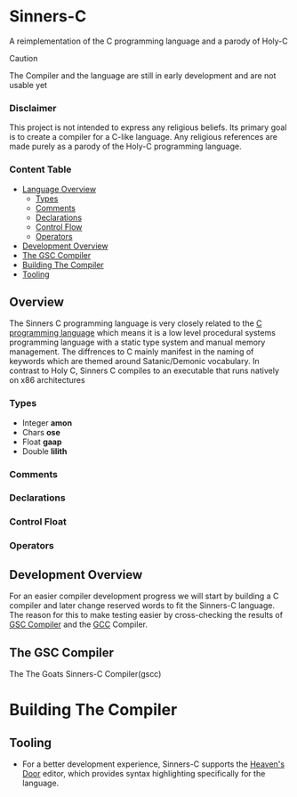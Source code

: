 # Sinners-C

A reimplementation of the C programming language and a parody of Holy-C

> [!CAUTION]
> The Compiler and the language are still in early development and are not usable yet

### Disclaimer

This project is not intended to express any religious beliefs. Its primary goal is to create a compiler for a C-like language. Any religious references are made purely as a parody of the Holy-C programming language.

### Content Table

- [Language Overview](#overview)
    * [Types](#types)
    * [Comments](#comments)
    * [Declarations](#declarations)
    * [Control Flow](#control)
    * [Operators](#operators)
- [Development Overview](#dev)
- [The GSC Compiler](#compiler)
- [Building The Compiler](#build)
- [Tooling](#tooling)

<a name="overview"/>

## Overview

The Sinners C programming language is very closely related to the [C programming language](https://en.wikipedia.org/wiki/C_(programming_language)) which means it is a low level procedural systems programming language with a static type system and manual memory management. The diffrences to C mainly manifest in the naming of keywords which are themed around Satanic/Demonic vocabulary. In contrast to Holy C, Sinners C compiles to an executable that runs natively on x86 architectures

<a name="types"/>

### Types

- Integer **amon**
- Chars **ose**
- Float **gaap**
- Double **lilith**

<a name="comments"/>

### Comments

<a name="declarations"/>

### Declarations

<a name="control"/>

### Control Float

<a name="operators"/>

### Operators

<a name="dev"/>

## Development Overview

For an easier compiler development progress we will start by building a C compiler and later change reserved words to fit the Sinners-C language. The reason for this to make testing easier by cross-checking the results of [GSC Compiler](#compiler) and the [GCC](https://gcc.gnu.org/) Compiler.

<a name="compiler"/>

## The GSC Compiler

The The Goats Sinners-C Compiler(gscc)

<a name="build"/>

# Building The Compiler

<a name="tooling"/>

## Tooling

- For a better development experience, Sinners-C supports the [Heaven's Door](https://github.com/Turtel216/Heavens-Door) editor, which provides syntax highlighting specifically for the language.
